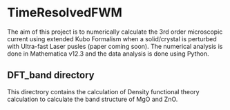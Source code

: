 # TimeResolvedFWM

The aim of this project is to numerically calculate the 3rd order microscopic current using extended Kubo Formalism when a solid/crystal is perturbed with Ultra-fast Laser pusles (paper coming soon). The numerical analysis is done in Mathematica v12.3 and the data analysis is done using Python.

## DFT_band directory

This directrory contains the calculation of Density functional theory calculation to calculate the band structure of MgO and ZnO.

